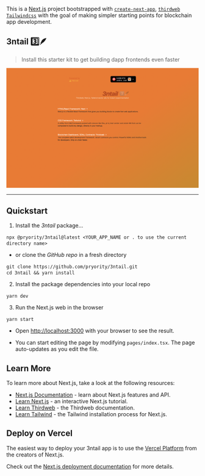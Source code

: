 This is a [Next.js](https://nextjs.org/) project bootstrapped with [`create-next-app`](https://github.com/vercel/next.js/tree/canary/packages/create-next-app), [`thirdweb`](https://thirdweb.com/) [`Tailwindcss`](https://tailwindcss.com/docs/guides/nextjs) with the goal of making simpler starting points for blockchain app development.

## 3ntail 3️⃣🪶

> Install this starter kit to get building dapp frontends even faster 

![Demo 1](./3ntail-demo.png)

---

## Quickstart

1. Install the *3ntail* package...

```
npx @pryority/3ntail@latest <YOUR_APP_NAME or . to use the current directory name>
```
- or clone the *GitHub repo* in a fresh directory
```
git clone https://github.com/pryority/3ntail.git
cd 3ntail && yarn install
```

2. Install the package dependencies into your local repo

```
yarn dev
```

3. Run the Next.js web in the browser

```
yarn start
```
- Open [http://localhost:3000](http://localhost:3000) with your browser to see the result.

- You can start editing the page by modifying `pages/index.tsx`. The page auto-updates as you edit the file.

## Learn More

To learn more about Next.js, take a look at the following resources:

- [Next.js Documentation](https://nextjs.org/docs) - learn about Next.js features and API.
- [Learn Next.js](https://nextjs.org/learn) - an interactive Next.js tutorial.
- [Learn Thirdweb](https://thirdweb.com/) - the Thirdweb documentation.
- [Learn Tailwind](https://tailwindcss.com/docs/guides/nextjs) - the Tailwind installation process for Next.js.

## Deploy on Vercel

The easiest way to deploy your 3ntail app is to use the [Vercel Platform](https://vercel.com/new?utm_medium=default-template&filter=next.js&utm_source=create-next-app&utm_campaign=create-next-app-readme) from the creators of Next.js.

Check out the [Next.js deployment documentation](https://nextjs.org/docs/deployment) for more details.
